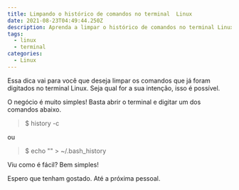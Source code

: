 ```yaml
---
title: Limpando o histórico de comandos no terminal  Linux
date: 2021-08-23T04:49:44.250Z
description: Aprenda a limpar o histórico de comandos no terminal Linux
tags:
  - linux
  - terminal
categories:
  - Linux
---
```

Essa dica vai para você que deseja limpar os comandos que já foram digitados no terminal Linux. Seja qual for a sua intenção, isso é possível.

<!--more-->

O negócio é muito simples! Basta abrir o terminal e digitar um dos comandos abaixo.

> $ history -c

ou

> $ echo "" > ~/.bash_history

Viu como é fácil? Bem simples! 

Espero que tenham gostado. Até a próxima pessoal.